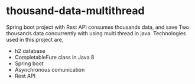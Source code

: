 # thousand-data-multithread
Spring boot project with Rest API consumes thousands data, and save Two thousands data concurrently with using multi thread in java.
Technologies used in this project are,
* h2 database
* CompletableFure class in Java 8
* Spring boot
* Asynchronous comunication
* Rest API
